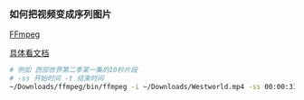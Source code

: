 ### 如何把视频变成序列图片
[FFmpeg](https://ffmpeg.zeranoe.com/builds/)

[具体看文档](https://trac.ffmpeg.org/wiki/Create%20a%20thumbnail%20image%20every%20X%20seconds%20of%20the%20video)

```bash
# 例如 西部世界第二季某一集的10秒片段
# -ss 开始时间 -t 结束时间
~/Downloads/ffmpeg/bin/ffmpeg -i ~/Downloads/Westworld.mp4 -ss 00:00:31 -t 00:00:41 -vf fps=5 %d.jpg
```